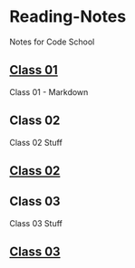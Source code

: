# Reading-Notes

Notes for Code School

## [Class 01](/102/Class01/README.MD)

Class 01 - Markdown

## Class 02

Class 02 Stuff

## [Class 02](/102/Class01/README.MD)

## Class 03

Class 03 Stuff

## [Class 03](/102/Class01/README.MD)

